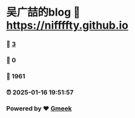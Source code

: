 # 吴广喆的blog :link: https://niffffty.github.io 
### :page_facing_up: [3](https://niffffty.github.io/tag.html) 
### :speech_balloon: 0 
### :hibiscus: 1961 
### :alarm_clock: 2025-01-16 19:51:57 
### Powered by :heart: [Gmeek](https://github.com/Meekdai/Gmeek)
